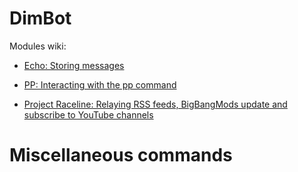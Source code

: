 # DimBot

Modules wiki:
* [Echo: Storing messages](echo/echo.md)

* [PP: Interacting with the pp command](https://github.com/TCLRainbow/DimBot/wiki/pp)

* [Project Raceline: Relaying RSS feeds, BigBangMods update and subscribe to YouTube channels](https://github.com/TCLRainbow/DimBot/wiki/rss)

# Miscellaneous commands
